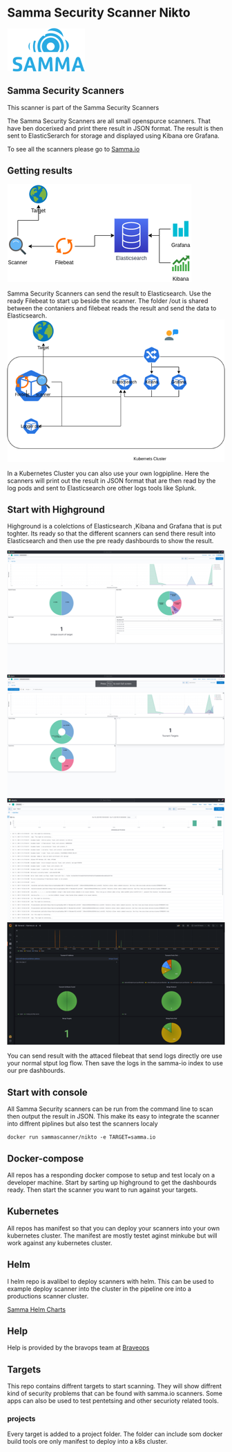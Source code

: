 # Samma Security Scanner Nikto

![Samma-io!](/assets/samma_logo.png)




## Samma Security Scanners
This scanner is part of the Samma Security Scanners

The Samma Security Scanners are all small openspurce scanners. That have ben docerixed and print there result in JSON format.
The result is then sent to ElasticSerarch for storage and displayed using Kibana ore Grafana.

To see all the scanners please go to [Samma.io](https://samma.io)

## Getting results

![Log flow!](/assets/samma_setup.drawio.png)

Samma Security Scanners can send the result to Elasticsearch. Use the ready Filebeat to start up beside the scanner. The folder /out is shared between the contaniers and filebeat reads the result and send the data to Elasticsearch.
![K8s!](/assets/samma-k8s.drawio.png)

In a Kubernetes Cluster you can also use your own logpipline. Here the scanners will print out the result in JSON format that are then read by the log pods and sent to Elasticsearch ore other logs tools like Splunk.




## Start with Highground 
Highground is a colelctions of Elasticsearch ,Kibana and Grafana that is put toghter. 
Its ready so that the different scanners can send there result into Elasticsearch and then use the pre ready dashbourds to show the result.

![K8s!](/assets/dash1.png)
![K8s!](/assets/tsunami.png)
![K8s!](/assets/findings.png)
![K8s!](/assets/grafana.png)


You can send result with the attaced filebeat that send logs directly ore use your normal stput log flow.
Then save the logs in the samma-io index to use our pre dashbourds.


## Start with console
All Samma Security scanners can be run from the command line to scan then output the result in JSON. This make its easy to integrate the scanner into diffrent piplines but also test the scanners localy


```
docker run sammascanner/nikto -e TARGET=samma.io 
```

## Docker-compose
All repos has a responding docker compose to setup and test localy on a developer machine. Start by sarting up highground to get the dashbourds ready.
Then start the scanner you want to run against your targets.


## Kubernetes 
All repos has manifest so that you can deploy your scanners into your own kubernetes cluster. The manifest are mostly testet aginst minkube but will work against any kubernetes cluster.

## Helm
I helm repo is avalibel to deploy scanners with helm. This can be used to example deploy scanner into the cluster in the pipeline ore into a productions scanner cluster.

[Samma Helm Charts](https://github.com/samma-io/helm)

## Help
Help is provided by the bravops team at [Braveops](https://braveops.io/samma) 



## Targets

This repo contains diffrent targets to start scanning. They will show diffrent kind of security problems that can be found with samma.io scanners.
Some apps can also be used to test pentetsing and other securioty related tools.


### projects
Every target is added to a project folder. The folder can include som docker build tools ore only manifest to deploy into a k8s cluster.


